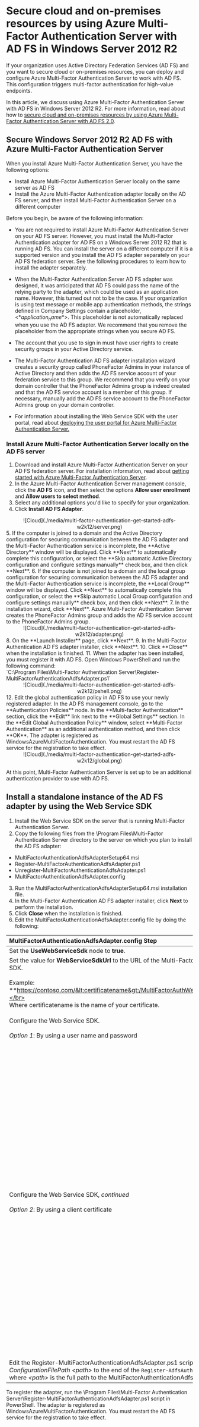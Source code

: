 <properties
	pageTitle="Secure cloud and on-premises resources by using Azure Multi-Factor Authentication Server with Windows Server 2012 R2 AD FS | Microsoft Azure"
	description="This article describes how to get started with Azure Multi-Factor Authentication and AD FS in Windows Server 2012 R2."
	services="multi-factor-authentication"
	documentationCenter=""
	authors="billmath"
	manager="stevenpo"
	editor="curtland"/>

<tags
	ms.service="multi-factor-authentication"
	ms.workload="identity"
	ms.tgt_pltfrm="na"
	ms.devlang="na"
	ms.topic="get-started-article"
	ms.date="08/04/2016"
	ms.author="billmath"/>


# Secure cloud and on-premises resources by using Azure Multi-Factor Authentication Server with AD FS in Windows Server 2012 R2

If your organization uses Active Directory Federation Services (AD FS) and you want to secure cloud or on-premises resources, you can deploy and configure Azure Multi-Factor Authentication Server to work with AD FS. This configuration triggers multi-factor authentication for high-value endpoints.

In this article, we discuss using Azure Multi-Factor Authentication Server with AD FS in Windows Server 2012 R2. For more information, read about how to [secure cloud and on-premises resources by using Azure Multi-Factor Authentication Server with AD FS 2.0](multi-factor-authentication-get-started-adfs-adfs2.md).

## Secure Windows Server 2012 R2 AD FS with Azure Multi-Factor Authentication Server

When you install Azure Multi-Factor Authentication Server, you have the following options:

- Install Azure Multi-Factor Authentication Server locally on the same server as AD FS
- Install the Azure Multi-Factor Authentication adapter locally on the AD FS server, and then install Multi-Factor Authentication Server on a different computer

Before you begin, be aware of the following information:

- You are not required to install Azure Multi-Factor Authentication Server on your AD FS server. However, you must install the Multi-Factor Authentication adapter for AD FS on a Windows Server 2012 R2 that is running AD FS. You can install the server on a different computer if it is a supported version and you install the AD FS adapter separately on your AD FS federation server. See the following procedures to learn how to install the adapter separately.
- When the Multi-Factor Authentication Server AD FS adapter was designed, it was anticipated that AD FS could pass the name of the relying party to the adapter, which could be used as an application name. However, this turned out not to be the case. If your organization is using text message or mobile app authentication methods, the strings defined in Company Settings contain a placeholder, <$*application_name*$>. This placeholder is not automatically replaced when you use the AD FS adapter. We recommend that you remove the placeholder from the appropriate strings when you secure AD FS.

- The account that you use to sign in must have user rights to create security groups in your Active Directory service.

- The Multi-Factor Authentication AD FS adapter installation wizard creates a security group called PhoneFactor Admins in your instance of Active Directory and then adds the AD FS service account of your federation service to this group. We recommend that you verify on your domain controller that the PhoneFactor Admins group is indeed created and that the AD FS service account is a member of this group. If necessary, manually add the AD FS service account to the PhoneFactor Admins group on your domain controller.
- For information about installing the Web Service SDK with the user portal, read about [deploying the user portal for Azure Multi-Factor Authentication Server.](multi-factor-authentication-get-started-portal.md)


### Install Azure Multi-Factor Authentication Server locally on the AD FS server

1. Download and install Azure Multi-Factor Authentication Server on your AD FS federation server. For installation information, read about [getting started with Azure Multi-Factor Authentication Server](multi-factor-authentication-get-started-server.md).
2. In the Azure Multi-Factor Authentication Server management console, click the **AD FS** icon, and then select the options **Allow user enrollment** and **Allow users to select method**.
3. Select any additional options you'd like to specify for your organization.
4. Click **Install AD FS Adapter**.
<center>![Cloud](./media/multi-factor-authentication-get-started-adfs-w2k12/server.png)</center>
5. If the computer is joined to a domain and the Active Directory configuration for securing communication between the AD FS adapter and the Multi-Factor Authentication service is incomplete, the **Active Directory** window will be displayed. Click **Next** to automatically complete this configuration, or select the **Skip automatic Active Directory configuration and configure settings manually** check box, and then click **Next**.
6. If the computer is not joined to a domain and the local group configuration for securing communication between the AD FS adapter and the Multi-Factor Authentication service is incomplete, the **Local Group** window will be displayed. Click **Next** to automatically complete this configuration, or select the **Skip automatic Local Group configuration and configure settings manually** check box, and then click **Next**.
7. In the installation wizard, click **Next**. Azure Multi-Factor Authentication Server creates the PhoneFactor Admins group and adds the AD FS service account to the PhoneFactor Admins group.
<center>![Cloud](./media/multi-factor-authentication-get-started-adfs-w2k12/adapter.png)</center>
8. On the **Launch Installer** page, click **Next**.
9. In the Multi-Factor Authentication AD FS adapter installer, click **Next**.
10. Click **Close** when the installation is finished.
11. When the adapter has been installed, you must register it with AD FS. Open Windows PowerShell and run the following command:<br>
    `C:\Program Files\Multi-Factor Authentication Server\Register-MultiFactorAuthenticationAdfsAdapter.ps1`
   <center>![Cloud](./media/multi-factor-authentication-get-started-adfs-w2k12/pshell.png)</center>
12. Edit the global authentication policy in AD FS to use your newly registered adapter. In the AD FS management console, go to the **Authentication Policies** node. In the **Multi-factor Authentication** section, click the **Edit** link next to the **Global Settings** section. In the **Edit Global Authentication Policy** window, select **Multi-Factor Authentication** as an additional authentication method, and then click **OK**. The adapter is registered as WindowsAzureMultiFactorAuthentication. You must restart the AD FS service for the registration to take effect.

<center>![Cloud](./media/multi-factor-authentication-get-started-adfs-w2k12/global.png)</center>

At this point, Multi-Factor Authentication Server is set up to be an additional authentication provider to use with AD FS.

## Install a standalone instance of the AD FS adapter by using the Web Service SDK
1. Install the Web Service SDK on the server that is running Multi-Factor Authentication Server.
2. Copy the following files from the \Program Files\Multi-Factor Authentication Server directory to the server on which you plan to install the AD FS adapter:
  - MultiFactorAuthenticationAdfsAdapterSetup64.msi
  - Register-MultiFactorAuthenticationAdfsAdapter.ps1
  - Unregister-MultiFactorAuthenticationAdfsAdapter.ps1
  - MultiFactorAuthenticationAdfsAdapter.config
3. Run the MultiFactorAuthenticationAdfsAdapterSetup64.msi installation file.
4. In the Multi-Factor Authentication AD FS adapter installer, click **Next** to perform the installation.
5. Click **Close** when the installation is finished.
6. Edit the MultiFactorAuthenticationAdfsAdapter.config file by doing the following:

|MultiFactorAuthenticationAdfsAdapter.config Step| Sub step|
|:------------- | :------------- |
|Set the **UseWebServiceSdk** node to **true**.||
|Set the value for **WebServiceSdkUrl** to the URL of the Multi-Factor Authentication Web Service SDK.</br></br>Example:  **https://contoso.com/&lt;certificatename&gt;/MultiFactorAuthWebServicesSdk/PfWsSdk.asmx**</br></br>Where certificatename is the name of your certificate. ||
|Configure the Web Service SDK.<br><br>*Option 1*: By using a user name and password|<ol type="a"><li>Set the value for  **WebServiceSdkUsername** to an account that is a member of the PhoneFactor Admins security group. Use the &lt;domain&gt;&#92;&lt;user name&gt; format.<li>Set the value for **WebServiceSdkPassword** to the appropriate account password.</li></ol>
|Configure the Web Service SDK, *continued*<br><br>*Option 2*: By using a client certificate|<ol type="a"><li>Obtain a client certificate from a certificate authority for the server that is running the Web Service SDK. Learn how to [obtain client certificates](https://technet.microsoft.com/library/cc770328.aspx).</li><li>Import the client certificate to the local computer personal certificate store on the server that is running the Web Service SDK. Note: Make sure that the certificate authority's public certificate is in Trusted Root Certificates certificate store.</li><li>Export the public and private keys of the client certificate to a .pfx file.</li><li>Export the public key in Base64 format to a .cer file.</li><li>In Server Manager, verify that the Web Server (IIS)\Web Server\Security\IIS Client Certificate Mapping Authentication feature is installed. If it is not installed, select **Add Roles and Features** to add this feature.</li><li>In IIS Manager, double-click **Configuration Editor** in the website that contains the Web Service SDK virtual directory. Note: It is very important to do this at the website level and not at the virtual directory level.</li><li>Go to the **system.webServer/security/authentication/iisClientCertificateMappingAuthentication** section.</li><li>Set **enabled** to **true**.</li><li>Set **oneToOneCertificateMappingsEnabled** to **true**.</li><li>Click the **...** button next to **oneToOneMappings**, and then click the **Add** link.</li><li>Open the Base64 .cer file you exported earlier. Remove *-----BEGIN CERTIFICATE-----*, *-----END CERTIFICATE-----*, and any line breaks. Copy the resulting string.</li><li>Set **certificate** to the string copied in the preceding step.</li><li>Set **enabled** to **true**.</li><li>Set **userName** to an account that is a member of the PhoneFactor Admins security group. Use the &lt;domain&gt;&#92;&lt;user name&gt; format.</li><li>Set the password to the appropriate account password, and then close Configuration Editor.</li><li>Click the **Apply** link.</li><li>In the Web Service SDK virtual directory, double-click **Authentication**.</li><li>Verify that **ASP.NET Impersonation** and **Basic Authentication** are set to **Enabled** and all other items are set to **Disabled**.</li><li>In the Web Service SDK virtual directory, double-click **SSL Settings**.</li><li>Set **Client Certificates** to **Accept**, and then click **Apply**.</li><li>Copy the .pfx file you exported earlier to the server that is running the AD FS adapter.</li><li>Import the .pfx file to the local computer personal certificate store.</li><li>Right-click and select **Manage Private Keys**, and then grant read access to the account you used to sign in to the AD FS service.</li><li>Open the client certificate and copy the thumbprint from the **Details** tab.</li><li>In the MultiFactorAuthenticationAdfsAdapter.config file, set **WebServiceSdkCertificateThumbprint** to the string copied in the previous step.</li></ol>
| Edit the Register-MultiFactorAuthenticationAdfsAdapter.ps1 script by adding *-ConfigurationFilePath &lt;path&gt;* to the end of the `Register-AdfsAuthenticationProvider` command, where *&lt;path&gt;* is the full path to the MultiFactorAuthenticationAdfsAdapter.config file.||

To register the adapter, run the \Program Files\Multi-Factor Authentication Server\Register-MultiFactorAuthenticationAdfsAdapter.ps1 script in PowerShell. The adapter is registered as WindowsAzureMultiFactorAuthentication. You must restart the AD FS service for the registration to take effect.
